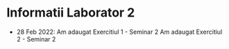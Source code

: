 # Informatii Laborator 2
- 28 Feb 2022:
	Am adaugat Exercitiul 1 - Seminar 2
	Am adaugat Exercitiul 2 - Seminar 2

